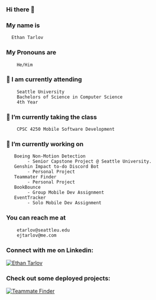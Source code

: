 ### Hi there 👋

 ### My name is 
      Ethan Tarlov
### My Pronouns are 
        He/Him
 ### 🏫 I am currently attending
        Seattle University
        Bachelors of Science in Computer Science
        4th Year 
 ### 🌱 I’m currently taking the class
        CPSC 4250 Mobile Software Development
 ### 🔭 I’m currently working on
       Boeing Non-Motion Detection
            - Senior Capstone Project @ Seattle University.
       Genshin Impact to-do Discord Bot
            - Personal Project
       Teammater Finder
            - Personal Project
       BookBounce
            - Group Mobile Dev Assignment
       EventTracker
            - Solo Mobile Dev Assignment
 ### You can reach me at
        etarlov@seattleu.edu
        ejtarlov@me.com
 ### Connect with me on Linkedin:
[![Ethan Tarlov](https://img.shields.io/badge/Linkedin-%230175C2.svg?style=for-the-badge&logo=Linkedin&logoColor=blue)](https://www.linkedin.com/in/ethan-tarlov/)
 ### Check out some deployed projects:
 [![Teammate Finder](https://img.shields.io/badge/TeammateFinder-%230175C2.svg?style=for-the-badge&logo=angular&logoColor=red)](https://teammatefinder.azurewebsites.net)
